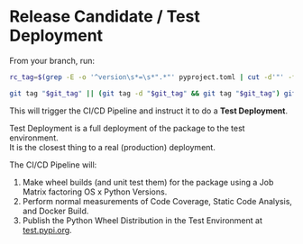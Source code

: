 # Release Candidate / Test Deployment

From your branch, run:

[//]: # (Start of command block)

```sh
rc_tag=$(grep -E -o '^version\s*=\s*".*"' pyproject.toml | cut -d'"' -f2) rc_tag="${rc_tag}-rc"

git tag "$git_tag" || (git tag -d "$git_tag" && git tag "$git_tag") git push origin -d "$git_tag"; git push origin "$git_tag"

```

[//]: # (End of command block)

This will trigger the CI/CD Pipeline and instruct it to do a **Test Deployment**.

Test Deployment is a full deployment of the package to the test environment.  
It is the closest thing to a real (production) deployment.

The CI/CD Pipeline will:

1. Make wheel builds (and unit test them) for the package using a Job Matrix factoring OS x Python Versions.
2. Perform normal measurements of Code Coverage, Static Code Analysis, and Docker Build.
3. Publish the Python Wheel Distribution in the Test Environment at [test.pypi.org](https://test.pypi.org).
